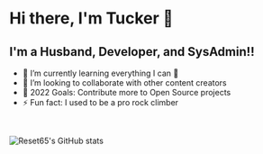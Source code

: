 # Hi there, I'm Tucker 👋

## I'm a Husband, Developer, and SysAdmin!!

- 🌱 I’m currently learning everything I can 🤣
- 👯 I’m looking to collaborate with other content creators
- 🥅 2022 Goals: Contribute more to Open Source projects
- ⚡ Fun fact: I used to be a pro rock climber

<br>

<!--
**reset65/reset65** is a ✨ _special_ ✨ repository because its `README.md` (this file) appears on your GitHub profile.

Here are some ideas to get you started:

- 🔭 I’m currently working on ...
- 🌱 I’m currently learning ...
- 👯 I’m looking to collaborate on ...
- 🤔 I’m looking for help with ...
- 💬 Ask me about ...
- 📫 How to reach me: ...
- 😄 Pronouns: ...
- ⚡ Fun fact: ...
-->

![Reset65's GitHub stats](https://github-readme-stats.vercel.app/api?username=tuckerjr&show_icons=true&theme=dracula)

